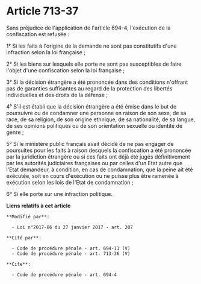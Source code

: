 # Article 713-37

Sans préjudice de l'application de l'article 694-4, l'exécution de la confiscation est refusée : 

1° Si les faits à l'origine de la demande ne sont pas constitutifs d'une infraction selon la loi française ; 

2° Si les biens sur lesquels elle porte ne sont pas susceptibles de faire l'objet d'une confiscation selon la loi
française ; 

3° Si la décision étrangère a été prononcée dans des conditions n'offrant pas de garanties suffisantes au regard de la
protection des libertés individuelles et des droits de la défense ; 

4° S'il est établi que la décision étrangère a été émise dans le but de poursuivre ou de condamner une personne en raison de
son sexe, de sa race, de sa religion, de son origine ethnique, de sa nationalité, de sa langue, de ses opinions politiques ou
de son orientation sexuelle ou identité de genre ; 

5° Si le ministère public français avait décidé de ne pas engager de poursuites pour les faits à raison desquels la
confiscation a été prononcée par la juridiction étrangère ou si ces faits ont déjà été jugés définitivement par les autorités
judiciaires françaises ou par celles d'un Etat autre que l'Etat demandeur, à condition, en cas de condamnation, que la peine
ait été exécutée, soit en cours d'exécution ou ne puisse plus être ramenée à exécution selon les lois de l'Etat de
condamnation ; 

6° Si elle porte sur une infraction politique.

**Liens relatifs à cet article**

	**Modifié par**:

	  - Loi n°2017-86 du 27 janvier 2017 - art. 207

	**Cité par**:

	  - Code de procédure pénale - art. 694-11 (V)
	  - Code de procédure pénale - art. 713-36 (V)

	**Cite**:

	  - Code de procédure pénale - art. 694-4
